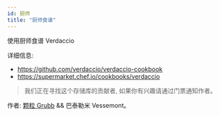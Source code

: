 ```yaml
---
id: 厨师
title: "厨师食谱"
---
```

使用厨师食谱 Verdaccio

详细信息:

* <https://github.com/verdaccio/verdaccio-cookbook>
* <https://supermarket.chef.io/cookbooks/verdaccio>

> 我们正在寻找这个存储库的贡献者, 如果你有兴趣请通过门票通知作者。

作者: [颗粒 Grubb](https://github.com/kgrubb) && 巴泰勒米 Vessemont。